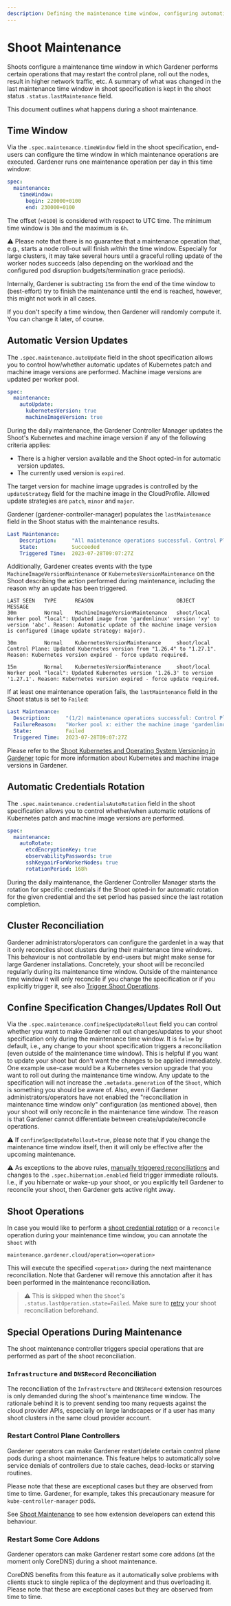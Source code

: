 ```yaml
---
description: Defining the maintenance time window, configuring automatic version updates, confining reconciliations to only happen during maintenance, adding an additional maintenance operation, etc.
---
```


# Shoot Maintenance

Shoots configure a maintenance time window in which Gardener performs certain operations that may restart the control plane, roll out the nodes, result in higher network traffic, etc. A summary of what was changed in the last maintenance time window in shoot specification is kept in the shoot status `.status.lastMaintenance` field.

This document outlines what happens during a shoot maintenance.

## Time Window

Via the `.spec.maintenance.timeWindow` field in the shoot specification, end-users can configure the time window in which maintenance operations are executed.
Gardener runs one maintenance operation per day in this time window:

```yaml
spec:
  maintenance:
    timeWindow:
      begin: 220000+0100
      end: 230000+0100
```

The offset (`+0100`) is considered with respect to UTC time.
The minimum time window is `30m` and the maximum is `6h`.

⚠️ Please note that there is no guarantee that a maintenance operation that, e.g., starts a node roll-out will finish *within* the time window.
Especially for large clusters, it may take several hours until a graceful rolling update of the worker nodes succeeds (also depending on the workload and the configured pod disruption budgets/termination grace periods).

Internally, Gardener is subtracting `15m` from the end of the time window to (best-effort) try to finish the maintenance until the end is reached, however, this might not work in all cases.

If you don't specify a time window, then Gardener will randomly compute it.
You can change it later, of course.

## Automatic Version Updates

The `.spec.maintenance.autoUpdate` field in the shoot specification allows you to control how/whether automatic updates of Kubernetes patch and machine image versions are performed.
Machine image versions are updated per worker pool.

```yaml
spec:
  maintenance:
    autoUpdate:
      kubernetesVersion: true
      machineImageVersion: true
```

During the daily maintenance, the Gardener Controller Manager updates the Shoot's Kubernetes and machine image version if any of the following criteria applies:
 - There is a higher version available and the Shoot opted-in for automatic version updates.
 - The currently used version is `expired`.

The target version for machine image upgrades is controlled by the `updateStrategy` field for the machine image in the CloudProfile. Allowed update strategies are `patch`, `minor` and `major`.

Gardener (gardener-controller-manager) populates the `lastMaintenance` field in the Shoot status with the maintenance results.

```yaml
Last Maintenance:
    Description:     "All maintenance operations successful. Control Plane: Updated Kubernetes version from 1.26.4 to 1.27.1. Reason: Kubernetes version expired - force update required"
    State:           Succeeded
    Triggered Time:  2023-07-28T09:07:27Z
```

Additionally, Gardener creates events with the type `MachineImageVersionMaintenance` or `KubernetesVersionMaintenance` on the Shoot describing the action performed during maintenance, including the reason why an update has been triggered.

```text
LAST SEEN   TYPE      REASON                           OBJECT          MESSAGE
30m         Normal    MachineImageVersionMaintenance   shoot/local     Worker pool "local": Updated image from 'gardenlinux' version 'xy' to version 'abc'. Reason: Automatic update of the machine image version is configured (image update strategy: major).

30m         Normal    KubernetesVersionMaintenance     shoot/local     Control Plane: Updated Kubernetes version from "1.26.4" to "1.27.1". Reason: Kubernetes version expired - force update required.

15m         Normal    KubernetesVersionMaintenance     shoot/local     Worker pool "local": Updated Kubernetes version '1.26.3' to version '1.27.1'. Reason: Kubernetes version expired - force update required.
```

If at least one maintenance operation fails, the `lastMaintenance` field in the Shoot status is set to `Failed`:

```yaml
Last Maintenance:
  Description:     "(1/2) maintenance operations successful: Control Plane: Updated Kubernetes version from 1.26.4 to 1.27.1. Reason: Kubernetes version expired - force update required, Worker pool x: 'gardenlinux' machine image version maintenance failed. Reason for update: machine image version expired"
  FailureReason:   "Worker pool x: either the machine image 'gardenlinux' is reaching end of life and migration to another machine image is required or there is a misconfiguration in the CloudProfile."
  State:           Failed
  Triggered Time:  2023-07-28T09:07:27Z
```

Please refer to the [Shoot Kubernetes and Operating System Versioning in Gardener](../shoot-operations/shoot_versions.md) topic for more information about Kubernetes and machine image versions in Gardener.

## Automatic Credentials Rotation

The `.spec.maintenance.credentialsAutoRotation` field in the shoot specification allows you to control whether/when automatic rotations of Kubernetes patch and machine image versions are performed.

```yaml
spec:
  maintenance:
    autoRotate:
      etcdEncryptionKey: true
      observabilityPasswords: true
      sshKeypairForWorkerNodes: true
      rotationPeriod: 168h
```

During the daily maintenance, the Gardener Controller Manager starts the rotation for specific credentials if the Shoot opted-in for automatic rotation for the given credential and the set period has passed since the last rotation completion.

## Cluster Reconciliation

Gardener administrators/operators can configure the gardenlet in a way that it only reconciles shoot clusters during their maintenance time windows.
This behaviour is not controllable by end-users but might make sense for large Gardener installations.
Concretely, your shoot will be reconciled regularly during its maintenance time window.
Outside of the maintenance time window it will only reconcile if you change the specification or if you explicitly trigger it, see also [Trigger Shoot Operations](../shoot-operations/shoot_operations.md).

## Confine Specification Changes/Updates Roll Out

Via the `.spec.maintenance.confineSpecUpdateRollout` field you can control whether you want to make Gardener roll out changes/updates to your shoot specification only during the maintenance time window.
It is `false` by default, i.e., any change to your shoot specification triggers a reconciliation (even outside of the maintenance time window).
This is helpful if you want to update your shoot but don't want the changes to be applied immediately. One example use-case would be a Kubernetes version upgrade that you want to roll out during the maintenance time window.
Any update to the specification will not increase the `.metadata.generation` of the `Shoot`, which is something you should be aware of.
Also, even if Gardener administrators/operators have not enabled the "reconciliation in maintenance time window only" configuration (as mentioned above), then your shoot will only reconcile in the maintenance time window.
The reason is that Gardener cannot differentiate between create/update/reconcile operations.

⚠️ If `confineSpecUpdateRollout=true`, please note that if you change the maintenance time window itself, then it will only be effective after the upcoming maintenance.

⚠️ As exceptions to the above rules, [manually triggered reconciliations](../shoot-operations/shoot_operations.md#immediate-reconciliation) and changes to the `.spec.hibernation.enabled` field trigger immediate rollouts.
I.e., if you hibernate or wake-up your shoot, or you explicitly tell Gardener to reconcile your shoot, then Gardener gets active right away.

## Shoot Operations

In case you would like to perform a [shoot credential rotation](../shoot-operations/shoot_operations.md#credentials-rotation-operations) or a `reconcile` operation during your maintenance time window, you can annotate the `Shoot` with

```
maintenance.gardener.cloud/operation=<operation>
```

This will execute the specified `<operation>` during the next maintenance reconciliation.
Note that Gardener will remove this annotation after it has been performed in the maintenance reconciliation.

> ⚠️ This is skipped when the `Shoot`'s `.status.lastOperation.state=Failed`. Make sure to [retry](../shoot-operations/shoot_operations.md#retry-failed-reconciliation) your shoot reconciliation beforehand.

## Special Operations During Maintenance

The shoot maintenance controller triggers special operations that are performed as part of the shoot reconciliation.

### `Infrastructure` and `DNSRecord` Reconciliation

The reconciliation of the `Infrastructure` and `DNSRecord` extension resources is only demanded during the shoot's maintenance time window.
The rationale behind it is to prevent sending too many requests against the cloud provider APIs, especially on large landscapes or if a user has many shoot clusters in the same cloud provider account.

### Restart Control Plane Controllers

Gardener operators can make Gardener restart/delete certain control plane pods during a shoot maintenance.
This feature helps to automatically solve service denials of controllers due to stale caches, dead-locks or starving routines.

Please note that these are exceptional cases but they are observed from time to time.
Gardener, for example, takes this precautionary measure for `kube-controller-manager` pods.

See [Shoot Maintenance](../../extensions/shoot-maintenance.md) to see how extension developers can extend this behaviour.

### Restart Some Core Addons

Gardener operators can make Gardener restart some core addons (at the moment only CoreDNS) during a shoot maintenance.

CoreDNS benefits from this feature as it automatically solve problems with clients stuck to single replica of the deployment and thus overloading it.
Please note that these are exceptional cases but they are observed from time to time.

